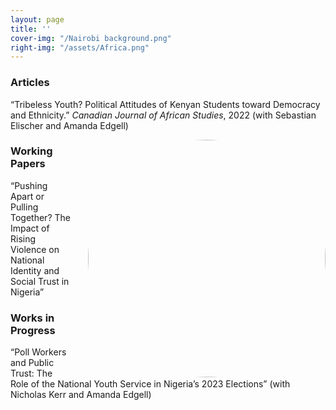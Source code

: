 ```yaml
---
layout: page
title: ''
cover-img: "/Nairobi background.png"
right-img: "/assets/Africa.png"
---
```


### Articles

“Tribeless Youth? Political Attitudes of Kenyan Students toward Democracy and Ethnicity.” *Canadian Journal of African Studies*, 2022 (with Sebastian Elischer and Amanda Edgell)

<img src="/assets/Africa.png" alt="Africa" style="float: right; vertical-align: middle; width: 380px; border-radius: 50%; margin-left: 5%;">

### Working Papers

“Pushing Apart or Pulling Together? The Impact of Rising Violence on National Identity and Social Trust in Nigeria”

### Works in Progress

“Poll Workers and Public Trust: The Role of the National Youth Service in Nigeria’s 2023 Elections” (with Nicholas Kerr and Amanda Edgell)
